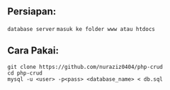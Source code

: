 ## Persiapan:
`database server`
`masuk ke folder www atau htdocs`

## Cara Pakai:

```
git clone https://github.com/nuraziz0404/php-crud
cd php-crud
mysql -u <user> -p<pass> <database_name> < db.sql
```